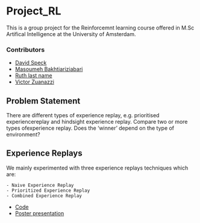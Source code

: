 # Project_RL

This is a group project for the Reinforcemnt learning course offered in M.Sc Artifical Intelligence 
at the University of Amsterdam.

### Contributors
* [David Speck](https://github.com/Saduras)
* [Masoumeh Bakhtiariziabari](https://github.com/mbakhtiariz)
* [Ruth last name](https://github.com/VictorZuanazzi)
* [Victor Zuanazzi](https://github.com/VictorZuanazzi)



## Problem Statement

There are different types of experience replay, e.g.  prioritised experiencereplay  and  hindsight  experience  replay.   Compare  two  or  more  types  ofexperience replay.  Does the ‘winner’ depend on the type of environment?

## Experience Replays
We mainly experimented with three experience replays techniques which are:
```
- Naive Experience Replay 
- Prioritized Experience Replay
- Combined Experience Replay
```

* [Code](code/)
* [Poster presentation](Poster.pdf)

